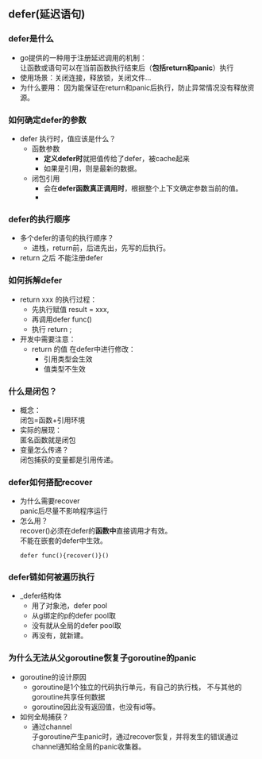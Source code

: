 ## defer(延迟语句)

### defer是什么
  - go提供的一种用于注册延迟调用的机制：  
    让函数或语句可以在当前函数执行结束后（**包括return和panic**）执行
  - 使用场景：关闭连接，释放锁，关闭文件...
  - 为什么要用： 因为能保证在return和panic后执行，防止异常情况没有释放资源。
### 如何确定defer的参数
- defer 执行时，值应该是什么？
  - 函数参数
    - **定义defer时**就把值传给了defer，被cache起来
    - 如果是引用，则是最新的数据。
  - 闭包引用
    - 会在**defer函数真正调用时**，根据整个上下文确定参数当前的值。
    - 
### defer的执行顺序
  - 多个defer的语句的执行顺序？
    - 进栈，return前，后进先出，先写的后执行。
  - return 之后 不能注册defer

### 如何拆解defer
  - return xxx 的执行过程：
    - 先执行赋值 result = xxx, 
    - 再调用defer func()
    - 执行 return ;
  - 开发中需要注意：
    - return 的值 在defer中进行修改：
      - 引用类型会生效
      - 值类型不生效
  
### 什么是闭包？
  - 概念：  
    闭包=函数+引用环境
  - 实际的展现：  
    匿名函数就是闭包
  - 变量怎么传递？  
    闭包捕获的变量都是引用传递。

### defer如何搭配recover
  - 为什么需要recover  
    panic后尽量不影响程序运行
  - 怎么用？  
    recover()必须在defer的**函数中**直接调用才有效。  
    不能在嵌套的defer中生效。
    ```
    defer func(){recover()}()
    ```
### defer链如何被遍历执行
  - _defer结构体
    - 用了对象池，defer pool
    - 从g绑定的p的defer pool取
    - 没有就从全局的defer pool取
    - 再没有，就新建。
### 为什么无法从父goroutine恢复子goroutine的panic
  - goroutine的设计原因
    - goroutine是1个独立的代码执行单元，有自己的执行栈， 不与其他的goroutine共享任何数据
    - goroutine因此没有返回值，也没有id等。
  - 如何全局捕获？
    - 通过channel  
      子goroutine产生panic时，通过recover恢复，并将发生的错误通过channel通知给全局的panic收集器。